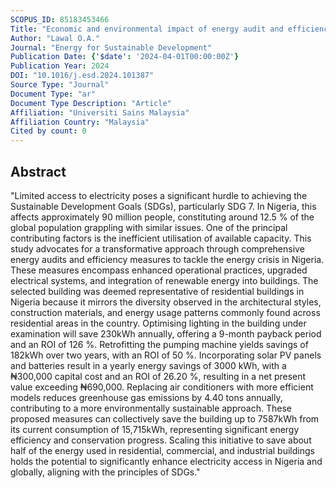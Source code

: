 ```yaml
---
SCOPUS_ID: 85183453466
Title: "Economic and environmental impact of energy audit and efficiency: A report from a Nigeria household"
Author: "Lawal O.A."
Journal: "Energy for Sustainable Development"
Publication Date: {'$date': '2024-04-01T00:00:00Z'}
Publication Year: 2024
DOI: "10.1016/j.esd.2024.101387"
Source Type: "Journal"
Document Type: "ar"
Document Type Description: "Article"
Affiliation: "Universiti Sains Malaysia"
Affiliation Country: "Malaysia"
Cited by count: 0
---
```


## Abstract
"Limited access to electricity poses a significant hurdle to achieving the Sustainable Development Goals (SDGs), particularly SDG 7. In Nigeria, this affects approximately 90 million people, constituting around 12.5 % of the global population grappling with similar issues. One of the principal contributing factors is the inefficient utilisation of available capacity. This study advocates for a transformative approach through comprehensive energy audits and efficiency measures to tackle the energy crisis in Nigeria. These measures encompass enhanced operational practices, upgraded electrical systems, and integration of renewable energy into buildings. The selected building was deemed representative of residential buildings in Nigeria because it mirrors the diversity observed in the architectural styles, construction materials, and energy usage patterns commonly found across residential areas in the country. Optimising lighting in the building under examination will save 230kWh annually, offering a 9-month payback period and an ROI of 126 %. Retrofitting the pumping machine yields savings of 182kWh over two years, with an ROI of 50 %. Incorporating solar PV panels and batteries result in a yearly energy savings of 3000 kWh, with a ₦300,000 capital cost and an ROI of 26.20 %, resulting in a net present value exceeding ₦690,000. Replacing air conditioners with more efficient models reduces greenhouse gas emissions by 4.40 tons annually, contributing to a more environmentally sustainable approach. These proposed measures can collectively save the building up to 7587kWh from its current consumption of 15,715kWh, representing significant energy efficiency and conservation progress. Scaling this initiative to save about half of the energy used in residential, commercial, and industrial buildings holds the potential to significantly enhance electricity access in Nigeria and globally, aligning with the principles of SDGs."
